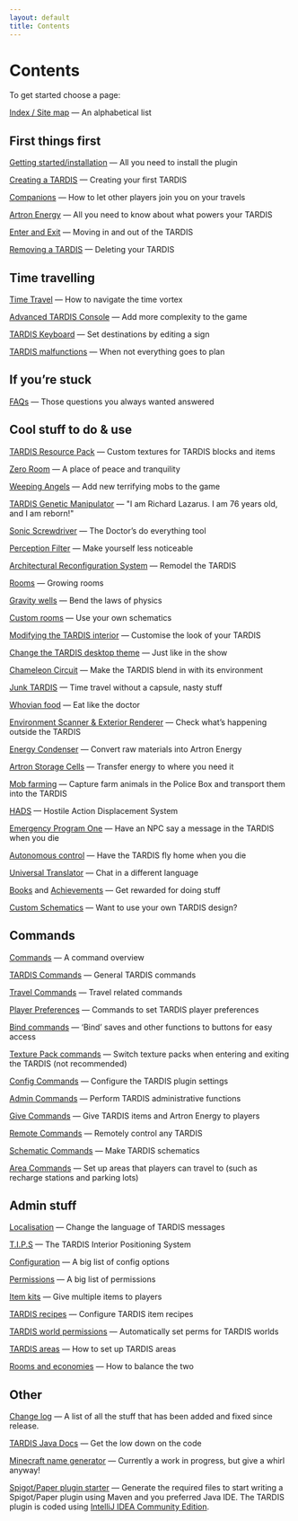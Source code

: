 ```yaml
---
layout: default
title: Contents
---
```


# Contents

To get started choose a page:

[Index / Site map](site-map) — An alphabetical list

## First things first

[Getting started/installation](installation-v5) — All you need to install the plugin

[Creating a TARDIS](creating-a-tardis) — Creating your first TARDIS

[Companions](companions) — How to let other players join you on your travels

[Artron Energy](artron-energy) — All you need to know about what powers your TARDIS

[Enter and Exit](enter-and-exit) — Moving in and out of the TARDIS

[Removing a TARDIS](removing-a-tardis) — Deleting your TARDIS

## Time travelling

[Time Travel](time-travel) — How to navigate the time vortex

[Advanced TARDIS Console](advanced-console) — Add more complexity to the game

[TARDIS Keyboard](keyboard) — Set destinations by editing a sign

[TARDIS malfunctions](malfunction) — When not everything goes to plan

## If you’re stuck

[FAQs](faqs) — Those questions you always wanted answered

## Cool stuff to do & use

[TARDIS Resource Pack](resource-packs) — Custom textures for TARDIS blocks and items

[Zero Room](zero-room) — A place of peace and tranquility

[Weeping Angels](weeping-angels) — Add new terrifying mobs to the game

[TARDIS Genetic Manipulator](lazarus) — "I am Richard Lazarus. I am 76 years old, and I am reborn!"

[Sonic Screwdriver](sonic-screwdriver) — The Doctor’s do everything tool

[Perception Filter](perception-filter) — Make yourself less noticeable

[Architectural Reconfiguration System](ars) — Remodel the TARDIS

[Rooms](rooms) — Growing rooms

[Gravity wells](gravity-wells) — Bend the laws of physics

[Custom rooms](custom-rooms) — Use your own schematics

[Modifying the TARDIS interior](modifying-the-tardis-interior) — Customise the look of your TARDIS

[Change the TARDIS desktop theme](desktop-theme) — Just like in the show

[Chameleon Circuit](chameleon-circuit) — Make the TARDIS blend in with its environment

[Junk TARDIS](junk-tardis) — Time travel without a capsule, nasty stuff

[Whovian food](food) — Eat like the doctor

[Environment Scanner & Exterior Renderer](scanner) — Check what’s happening outside the TARDIS

[Energy Condenser](condenser) — Convert raw materials into Artron Energy

[Artron Storage Cells](artron-cells) — Transfer energy to where you need it

[Mob farming](farming) — Capture farm animals in the Police Box and transport them into the TARDIS

[HADS](hads) — Hostile Action Displacement System

[Emergency Program One](emergency-program-one) — Have an NPC say a message in the TARDIS when you die

[Autonomous control](autonomous) — Have the TARDIS fly home when you die

[Universal Translator](translator) — Chat in a different language

[Books](books) and [Achievements](achievements) — Get rewarded for doing stuff

[Custom Schematics](schematics) — Want to use your own TARDIS design?

## Commands

[Commands](commands) — A command overview

[TARDIS Commands](tardis-commands) — General TARDIS commands

[Travel Commands](travel-commands) — Travel related commands

[Player Preferences](player-preferences) — Commands to set TARDIS player preferences

[Bind commands](bind-commands) — ‘Bind’ saves and other functions to buttons for easy access

[Texture Pack commands](texture-commands) — Switch texture packs when entering and exiting the TARDIS (not recommended)

[Config Commands](config-commands) — Configure the TARDIS plugin settings

[Admin Commands](admin-commands) — Perform TARDIS administrative functions

[Give Commands](give-commands) — Give TARDIS items and Artron Energy to players

[Remote Commands](remote-commands) — Remotely control any TARDIS

[Schematic Commands](schematic-commands) — Make TARDIS schematics

[Area Commands](area-commands) — Set up areas that players can travel to (such as recharge stations and parking lots)

## Admin stuff

[Localisation](localisation) — Change the language of TARDIS messages

[T.I.P.S](tips) — The TARDIS Interior Positioning System

[Configuration](configuration) — A big list of config options

[Permissions](permissions) — A big list of permissions

[Item kits](kits) — Give multiple items to players

[TARDIS recipes](recipes) — Configure TARDIS item recipes

[TARDIS world permissions](add-permissions) — Automatically set perms for TARDIS worlds

[TARDIS areas](tardis-areas) — How to set up TARDIS areas

[Rooms and economies](rooms-and-economies) — How to balance the two

## Other

[Change log](change-log) — A list of all the stuff that has been added and fixed since release.

[TARDIS Java Docs](http://thenosefairy.duckdns.org/TARDIS_java_docs/index) — Get the low down on the code

[Minecraft name generator](name-generator) — Currently a work in progress, but give a whirl anyway!

[Spigot/Paper plugin starter](http://thenosefairy.duckdns.org/plugin_starter.php) — Generate the required files to start
writing a Spigot/Paper plugin using Maven and you preferred Java IDE. The TARDIS plugin is coded using [IntelliJ IDEA Community Edition](https://www.jetbrains.com/idea/download/).
